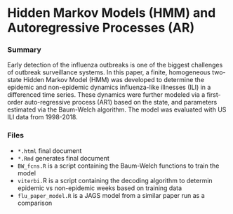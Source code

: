# Hidden Markov Models (HMM) and Autoregressive Processes (AR)


### Summary

Early detection of the influenza outbreaks is one of the biggest challenges of outbreak surveillance systems. In this paper, a finite, homogeneous two-state Hidden Markov Model (HMM) was developed to determine the epidemic and non-epidemic dynamics influenza-like illnesses (ILI) in a differenced time series. These dynamics were further modeled via a first-order auto-regressive process (AR1) based on the state, and parameters estimated via the Baum-Welch
algorithm. The model was evaluated with US ILI data from 1998-2018.

### Files
- `*.html` final document
- `*.Rmd` generates final document
- `BW_fcns.R` is a script containing the Baum-Welch functions to train the model
- `viterbi.`R is a script containing the decoding algorithm to determin epidemic vs non-epidemic weeks based on training data
- `flu_paper_model.R` is a JAGS model from a similar paper run as a comparison